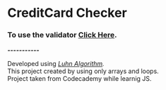 # CreditCard Checker

### To use the validator [Click Here](https://iltwats.github.io/Valid-Credit-Card-Checker/).
***-----------***

Developed using *[Luhn Algorithm](https://github.com/Iltwats/Project-Valid-Credit-Card-Checker/blob/master/Luhn%20Algorithm.svg).*<br>
This project created by using only arrays and loops.<br>
Project taken from Codecademy while learnig JS.



